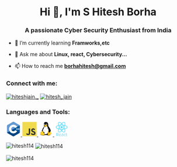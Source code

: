 <h1 align="center">Hi 👋, I'm S Hitesh Borha</h1>
<h3 align="center">A passionate Cyber Security Enthusiast from India</h3>

- 🌱 I’m currently learning **Framworks,etc**

- 💬 Ask me about **Linux, react, Cybersecurity...**

- 📫 How to reach me **borhahitesh@gmail.com**

<h3 align="left">Connect with me:</h3>
<p align="left">
<a href="https://instagram.com/hiteshjain._" target="blank"><img align="center" src="https://raw.githubusercontent.com/rahuldkjain/github-profile-readme-generator/master/src/images/icons/Social/instagram.svg" alt="hiteshjain._" height="30" width="40" /></a>
<a href="https://www.linkedin.com/in/hitesh-borha-s-1a1703194" target="blank"><img align="center" src="[https://raw.githubusercontent.com/rahuldkjain/github-profile-readme-generator/master/src/images/icons/Social/LinkedIn.svg" alt="hitesh_jain" height="30" width="40" /></a>
</p>

<h3 align="left">Languages and Tools:</h3>
<p align="left"> <a href="https://www.w3schools.com/cpp/" target="_blank" rel="noreferrer"> <img src="https://raw.githubusercontent.com/devicons/devicon/master/icons/cplusplus/cplusplus-original.svg" alt="cplusplus" width="40" height="40"/> </a> <a href="https://developer.mozilla.org/en-US/docs/Web/JavaScript" target="_blank" rel="noreferrer"> <img src="https://raw.githubusercontent.com/devicons/devicon/master/icons/javascript/javascript-original.svg" alt="javascript" width="40" height="40"/> </a> <a href="https://www.linux.org/" target="_blank" rel="noreferrer"> <img src="https://raw.githubusercontent.com/devicons/devicon/master/icons/linux/linux-original.svg" alt="linux" width="40" height="40"/> </a> <a href="https://reactjs.org/" target="_blank" rel="noreferrer"> <img src="https://raw.githubusercontent.com/devicons/devicon/master/icons/react/react-original-wordmark.svg" alt="react" width="40" height="40"/> </a> </p>

<p><img align="left" src="https://github-readme-stats.vercel.app/api/top-langs?username=hitesh114&show_icons=true&locale=en&layout=compact" alt="hitesh114" /></p>

<p>&nbsp;<img align="center" src="https://github-readme-stats.vercel.app/api?username=hitesh114&show_icons=true&locale=en" alt="hitesh114" /></p>

<p><img align="center" src="https://github-readme-streak-stats.herokuapp.com/?user=hitesh114&" alt="hitesh114" /></p>
